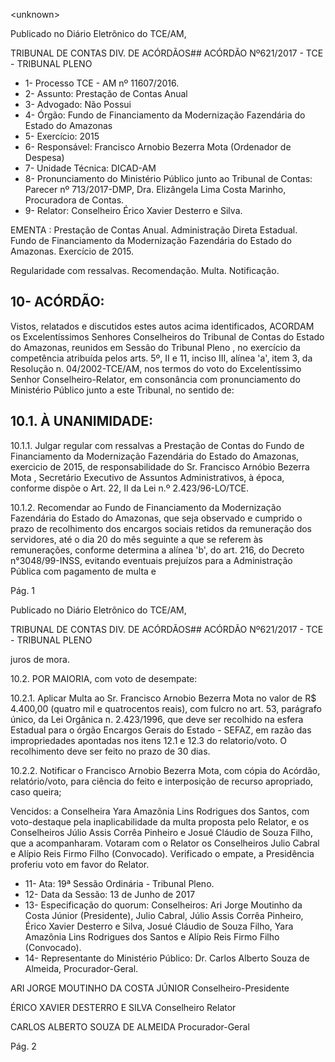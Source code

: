 &lt;unknown&gt;

Publicado  no  Diário Eletrônico do TCE/AM,

TRIBUNAL DE CONTAS DIV. DE  ACÓRDÃOS## ACÓRDÃO Nº621/2017 - TCE - TRIBUNAL PLENO

- 1- Processo TCE - AM nº 11607/2016.
- 2- Assunto: Prestação de Contas Anual
- 3- Advogado: Não Possui
- 4- Órgão: Fundo de Financiamento da Modernização Fazendária do Estado do Amazonas
- 5- Exercício: 2015
- 6- Responsável: Francisco Arnobio Bezerra Mota (Ordenador de Despesa)
- 7- Unidade Técnica: DICAD-AM
- 8- Pronunciamento  do Ministério  Público  junto  ao Tribunal  de Contas: Parecer  nº 713/2017-DMP, Dra. Elizângela Lima Costa Marinho, Procuradora de Contas.
- 9- Relator: Conselheiro Érico Xavier Desterro e Silva.

EMENTA : Prestação de Contas Anual. Administração Direta Estadual. Fundo de Financiamento da Modernização Fazendária do Estado do Amazonas. Exercício de 2015.

Regularidade com ressalvas. Recomendação. Multa. Notificação.

## 10-  ACÓRDÃO:

Vistos, relatados e discutidos estes autos acima identificados, ACORDAM os Excelentíssimos Senhores Conselheiros do Tribunal de Contas do Estado do Amazonas, reunidos em Sessão do Tribunal Pleno , no exercício da competência atribuída pelos arts. 5º,  II e 11, inciso III, alínea 'a', item 3, da Resolução n. 04/2002-TCE/AM, nos termos do voto do Excelentíssimo Senhor Conselheiro-Relator, em consonância com pronunciamento do Ministério Público junto a este Tribunal, no sentido de:

## 10.1.  À UNANIMIDADE:

10.1.1. Julgar  regular  com  ressalvas a  Prestação  de  Contas do Fundo  de  Financiamento  da  Modernização  Fazendária do Estado do Amazonas, exercicio de 2015, de responsabilidade do Sr. Francisco Arnóbio Bezerra Mota , Secretário Executivo de Assuntos Administrativos, à época, conforme dispõe o Art. 22, II da Lei n.º 2.423/96-LO/TCE.

10.1.2. Recomendar ao Fundo de Financiamento da Modernização  Fazendária  do  Estado  do  Amazonas,  que seja  observado  e  cumprido  o  prazo  de  recolhimento  dos encargos sociais retidos da remuneração dos servidores, até o dia 20 do mês seguinte a que se referem às remunerações, conforme determina a alínea 'b', do art. 216, do  Decreto  n°3048/99-INSS,  evitando  eventuais  prejuízos para  a  Administração  Pública  com  pagamento  de  multa  e

Pág. 1

Publicado  no  Diário Eletrônico do TCE/AM,

TRIBUNAL DE CONTAS DIV. DE  ACÓRDÃOS## ACÓRDÃO Nº621/2017 - TCE - TRIBUNAL PLENO

juros de mora.

10.2.  POR MAIORIA, com voto de desempate:

10.2.1. Aplicar  Multa ao  Sr. Francisco  Arnobio  Bezerra  Mota no valor de R$ 4.400,00 (quatro mil e quatrocentos reais), com  fulcro  no  art.  53,  parágrafo  único,  da  Lei  Orgânica  n. 2.423/1996, que deve ser recolhido na esfera Estadual para o  órgão  Encargos  Gerais  do  Estado  -  SEFAZ, em  razão das impropriedades  apontadas  nos  itens 12.1 e 12.3 do relatorio/voto. O recolhimento deve ser feito no prazo de 30 dias.

10.2.2. Notificar o Francisco Arnobio Bezerra Mota, com cópia do Acórdão, relatório/voto, para ciência do feito e  interposição de recurso apropriado, caso queira;

Vencidos:  a  Conselheira  Yara  Amazônia  Lins  Rodrigues  dos  Santos,  com voto-destaque  pela  inaplicabilidade  da  multa  proposta  pelo  Relator,  e  os  Conselheiros Júlio  Assis  Corrêa  Pinheiro  e  Josué  Cláudio  de  Souza  Filho,  que  a  acompanharam. Votaram  com  o  Relator  os  Conselheiros  Julio Cabral e Alípio Reis  Firmo  Filho (Convocado). Verificado o empate, a Presidência proferiu voto em favor do Relator.

- 11-  Ata: 19ª Sessão Ordinária - Tribunal Pleno.
- 12-  Data da Sessão: 13 de Junho de 2017
- 13-  Especificação  do  quorum: Conselheiros: Ari Jorge  Moutinho  da  Costa  Júnior (Presidente), Julio Cabral,  Júlio Assis Corrêa Pinheiro, Érico Xavier Desterro e Silva, Josué Cláudio de Souza Filho, Yara Amazônia Lins Rodrigues dos Santos e Alípio Reis Firmo Filho (Convocado).
- 14-  Representante  do  Ministério  Público: Dr. Carlos  Alberto  Souza  de Almeida, Procurador-Geral.

ARI JORGE MOUTINHO DA COSTA JÚNIOR Conselheiro-Presidente

ÉRICO XAVIER DESTERRO E SILVA Conselheiro Relator

CARLOS ALBERTO SOUZA DE ALMEIDA Procurador-Geral

Pág. 2